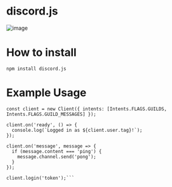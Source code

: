 # discord.js

![image](https://user-images.githubusercontent.com/79264000/123623342-4deb2d80-d7db-11eb-8bbb-cf02f8360c0a.png)

# How to install

```npm install discord.js```


# Example Usage

```const { Client, Intents } = require('discord.js');
const client = new Client({ intents: [Intents.FLAGS.GUILDS, Intents.FLAGS.GUILD_MESSAGES] });

client.on('ready', () => {
  console.log(`Logged in as ${client.user.tag}!`);
});

client.on('message', message => {
  if (message.content === 'ping') {
    message.channel.send('pong');
  }
});

client.login('token');```
